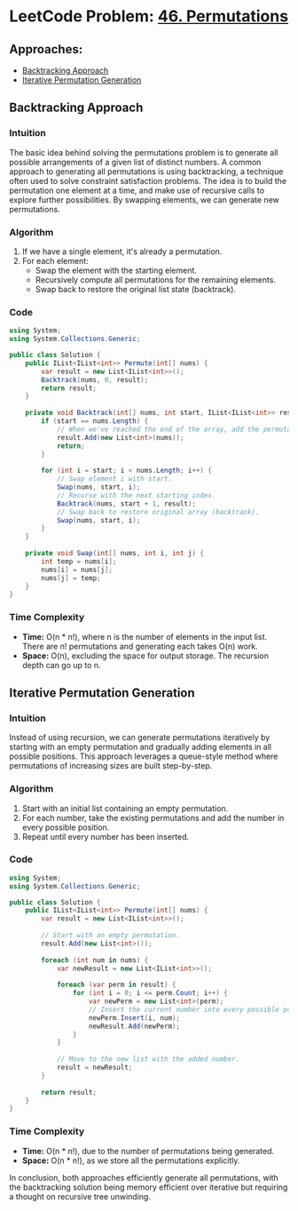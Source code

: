 # LeetCode Problem: [46. Permutations](https://leetcode.com/problems/permutations/)

## Approaches:
- [Backtracking Approach](#backtracking-approach)
- [Iterative Permutation Generation](#iterative-permutation-generation)

## Backtracking Approach

### Intuition
The basic idea behind solving the permutations problem is to generate all possible arrangements of a given list of distinct numbers. A common approach to generating all permutations is using backtracking, a technique often used to solve constraint satisfaction problems. The idea is to build the permutation one element at a time, and make use of recursive calls to explore further possibilities. By swapping elements, we can generate new permutations.

### Algorithm
1. If we have a single element, it's already a permutation.
2. For each element:
   - Swap the element with the starting element.
   - Recursively compute all permutations for the remaining elements.
   - Swap back to restore the original list state (backtrack).

### Code

```csharp
using System;
using System.Collections.Generic;

public class Solution {
    public IList<IList<int>> Permute(int[] nums) {
        var result = new List<IList<int>>();
        Backtrack(nums, 0, result);
        return result;
    }
    
    private void Backtrack(int[] nums, int start, IList<IList<int>> result) {
        if (start == nums.Length) {
            // When we've reached the end of the array, add the permutation to the results.
            result.Add(new List<int>(nums));
            return;
        }
        
        for (int i = start; i < nums.Length; i++) {
            // Swap element i with start.
            Swap(nums, start, i);
            // Recurse with the next starting index.
            Backtrack(nums, start + 1, result);
            // Swap back to restore original array (backtrack).
            Swap(nums, start, i);
        }
    }
    
    private void Swap(int[] nums, int i, int j) {
        int temp = nums[i];
        nums[i] = nums[j];
        nums[j] = temp;
    }
}
```

### Time Complexity
- **Time:** O(n * n!), where n is the number of elements in the input list. There are n! permutations and generating each takes O(n) work.
- **Space:** O(n), excluding the space for output storage. The recursion depth can go up to n.

## Iterative Permutation Generation

### Intuition
Instead of using recursion, we can generate permutations iteratively by starting with an empty permutation and gradually adding elements in all possible positions. This approach leverages a queue-style method where permutations of increasing sizes are built step-by-step.

### Algorithm
1. Start with an initial list containing an empty permutation.
2. For each number, take the existing permutations and add the number in every possible position.
3. Repeat until every number has been inserted.

### Code

```csharp
using System;
using System.Collections.Generic;

public class Solution {
    public IList<IList<int>> Permute(int[] nums) {
        var result = new List<IList<int>>();
        
        // Start with an empty permutation.
        result.Add(new List<int>());
        
        foreach (int num in nums) {
            var newResult = new List<IList<int>>();
            
            foreach (var perm in result) {
                for (int i = 0; i <= perm.Count; i++) {
                    var newPerm = new List<int>(perm);
                    // Insert the current number into every possible position.
                    newPerm.Insert(i, num);
                    newResult.Add(newPerm);
                }
            }
            
            // Move to the new list with the added number.
            result = newResult;
        }
        
        return result;
    }
}
```

### Time Complexity
- **Time:** O(n * n!), due to the number of permutations being generated.
- **Space:** O(n * n!), as we store all the permutations explicitly. 

In conclusion, both approaches efficiently generate all permutations, with the backtracking solution being memory efficient over iterative but requiring a thought on recursive tree unwinding.


